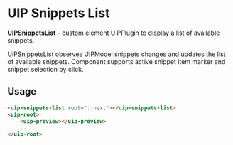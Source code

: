 # UIP Snippets List

**UIPSnippetsList** - custom element UIPPlugin to display a list of available snippets.

UiPSnippetsList observes UIPModel snippets changes and updates the list of available snippets.
Component supports active snippet item marker and snippet selection by click.

## Usage
```html
<uip-snippets-list root="::next"></uip-snippets-list>
<uip-root>
    <uip-preview></uip-preview>
    ...
</uip-root>
```
